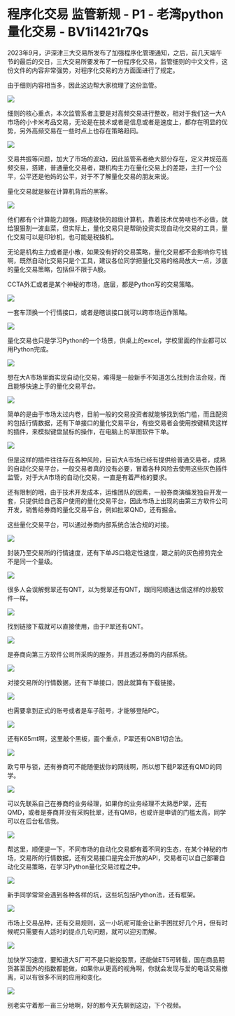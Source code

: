 # 程序化交易 监管新规 - P1 - 老湾python量化交易 - BV1i1421r7Qs

2023年9月，沪深津三大交易所发布了加强程序化管理通知，之后，前几天端午节的最后的交日，三大交易所要发布了一份程序化交易，监管细则的中文文件，这份文件的内容非常强势，对程序化交易的方方面面进行了规定。

由于细则内容相当多，因此这边帮大家梳理了这份监管。

![](img/fd8c14157ce5c1c6c7767cb193c98a5b_1.png)

细则的核心重点，本次监管系者主要是对高频交易进行整改，相对于我们这一大A市场的小卡米考品交易，无论是在技术或者是信息或者是速度上，都存在明显的优势，另外高频交易在一些时点上也存在策略趋同。



![](img/fd8c14157ce5c1c6c7767cb193c98a5b_3.png)

交易共振等问题，加大了市场的波动，因此监管系者绝大部分存在，定义并规范高频交易，搭建，普通量化交易者，跟机构主力在量化交易上的差距，主打一个公平，公平还是他妈的公平，对于不了解量化交易的朋友来说。

量化交易就是躲在计算机背后的黑客。

![](img/fd8c14157ce5c1c6c7767cb193c98a5b_5.png)

他们都有个计算能力超强，网速极快的超级计算机，靠着技术优势啥也不必做，就给狠狠割一波韭菜，但实际上，量化交易只是帮助投资实现自动化交易的工具，量化交易可以是印钞机，也可能是税操机。

无论是机构主力或者是小散，如果没有好的交易策略，量化交易都不会影响你亏钱啊，既然自动化交易只是个工具，建议各位同学把量化交易的格局放大一点，涉底的量化交易策略，包括但不限于A股。

CCTA外汇或者是某个神秘的市场，底层，都是Python写的交易策略。

![](img/fd8c14157ce5c1c6c7767cb193c98a5b_7.png)

一套车顶换一个行情接口，或者是瞎谈接口就可以跨市场运作策略。

![](img/fd8c14157ce5c1c6c7767cb193c98a5b_9.png)

量化交易也只是学习Python的一个场景，供桌上的excel，学校里面的作业都可以用Python完成。



![](img/fd8c14157ce5c1c6c7767cb193c98a5b_11.png)

想在大A市场里面实现自动化交易，难得是一般新手不知道怎么找到合法合规，而且能够快速上手的量化交易平台。



![](img/fd8c14157ce5c1c6c7767cb193c98a5b_13.png)

简单的是由于市场太过内卷，目前一般的交易投资者就能够找到低门槛，而且配资的包括行情数据，还有下单接口的量化交易平台，有些交易者会使用按键精灵这样的插件，来模拟键盘鼠标的操作，在电脑上的草图软件下单。



![](img/fd8c14157ce5c1c6c7767cb193c98a5b_15.png)

但是这样的插件往往存在各种风险，目前大A市场已经有提供给普通交易者，成熟的自动化交易平台，一般交易者真的没有必要，冒着各种风险去使用这些灰色插件监管，对于大A市场的自动化交易，一直是有着严格的要求。

还有限制的哦，由于技术开发成本，运维团队的因素，一般券商演编发独自开发一套，只提供给自己客户使用的量化交易平台，因此市场上出现的由第三方软件公司开发，销售给券商的量化交易平台，例如批翠QND，还有掘金。

这些量化交易平台，可以通过券商内部系统合法合规的对接。

![](img/fd8c14157ce5c1c6c7767cb193c98a5b_17.png)

封装乃至交易所的行情速度，还有下单JS口稳定性速度，跟之前的灰色擦剪完全不是同一个量级。

![](img/fd8c14157ce5c1c6c7767cb193c98a5b_19.png)

很多人会误解劈翠还有QNT，以为劈翠还有QNT，跟同阿顺通达信这样的炒股软件一样。

![](img/fd8c14157ce5c1c6c7767cb193c98a5b_21.png)

找到链接下载就可以直接使用，由于P翠还有QNT。

![](img/fd8c14157ce5c1c6c7767cb193c98a5b_23.png)

是券商向第三方软件公司所采购的服务，并且透过券商的内部系统。

![](img/fd8c14157ce5c1c6c7767cb193c98a5b_25.png)

对接交易所的行情数据，还有下单接口，因此就算有下载链接。

![](img/fd8c14157ce5c1c6c7767cb193c98a5b_27.png)

也需要拿到正式的账号或者是车子脏号，才能够登陆PC。

![](img/fd8c14157ce5c1c6c7767cb193c98a5b_29.png)

还有K65mt啊，这里敲个黑板，画个重点，P翠还有QNB1切合法。

![](img/fd8c14157ce5c1c6c7767cb193c98a5b_31.png)

欧亏甲与锁，还有券商可不能随便拔你的网线啊，所以想下载P翠还有QMD的同学。

![](img/fd8c14157ce5c1c6c7767cb193c98a5b_33.png)

可以先联系自己在券商的业务经理，如果你的业务经理不太熟悉P翠，还有QMD，或者是券商并没有采购批翠，还有QMB，也或许是申请的门槛太高，同学可以在后台私信我。



![](img/fd8c14157ce5c1c6c7767cb193c98a5b_35.png)

帮这里，顺便提一下，不同市场的自动化交易都有着不同的生态，在某个神秘的市场，交易所的行情数据，还有交易接口是完全开放的API，交易者可以自己部署自动化交易策略，在学习Python量化交易过程之中。



![](img/fd8c14157ce5c1c6c7767cb193c98a5b_37.png)

新手同学常常会遇到各种各样的坑，这些坑包括Python法，还有框架。

![](img/fd8c14157ce5c1c6c7767cb193c98a5b_39.png)

市场上交易品种，还有交易规则，这一小坑呢可能会让新手困扰好几个月，但有时候呢只需要有人适时的提点几句问题，就可以迎刃而解。



![](img/fd8c14157ce5c1c6c7767cb193c98a5b_41.png)

加快学习速度，要知道大S厂可不是只能投股票，还能做ET5可转载，国在商品期货甚至国外的指数都能做，如果你从更高的视角啊，你就会发现与爱的电话交易撤离，可以有很多不同的应用和变化。



![](img/fd8c14157ce5c1c6c7767cb193c98a5b_43.png)

别老实守着那一亩三分地啊，好的那今天先聊到这边，下个视频。